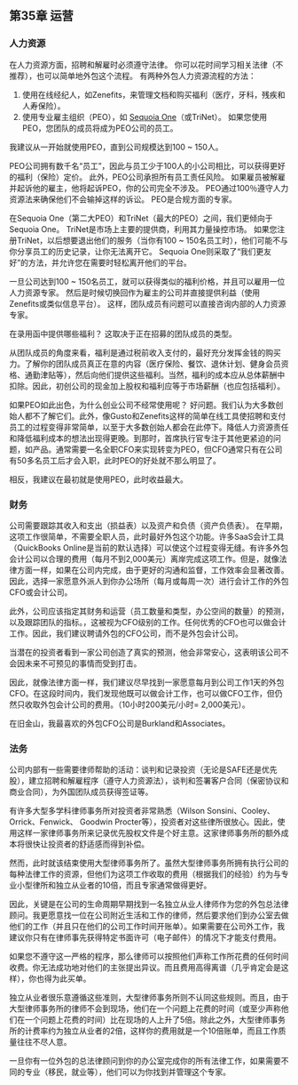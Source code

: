 ## 第35章 运营

### 人力资源
在人力资源方面，招聘和解雇时必须遵守法律。 你可以花时间学习相关法律（不推荐），也可以简单地外包这个流程。 有两种外包人力资源流程的方法：

1.	使用在线经纪人，如Zenefits，来管理文档和购买福利（医疗，牙科，残疾和人寿保险）。
2.	使用专业雇主组织（PEO），如 [Sequoia One](http://www.sequoia.com/services/sequoia-one/)（或TriNet）。 如果您使用PEO，您团队的成员将成为PEO公司的员工。

我建议从一开始就使用PEO，直到公司规模达到100 ~ 150人。

PEO公司拥有数千名“员工”，因此与员工少于100人的小公司相比，可以获得更好的福利（保险）定价。 此外，PEO公司承担所有员工责任风险。 如果雇员被解雇并起诉他的雇主，他将起诉PEO，你的公司完全不涉及。 PEO通过100％遵守人力资源法来确保他们不会输掉这样的诉讼。 PEO是合规方面的专家。

在Sequoia One（第二大PEO）和TriNet（最大的PEO）之间，我们更倾向于Sequoia One。 TriNet是市场上主要的提供商，利用其力量操控市场。 如果您注册TriNet，以后想要退出他们的服务（当你有100 ~ 150名员工时），他们可能不与你分享员工的历史记录，让你无法离开它。 Sequoia One则采取了“我们更友好”的方法，并允许您在需要时轻松离开他们的平台。

一旦公司达到100 ~ 150名员工，就可以获得类似的福利价格，并且可以雇用一位人力资源专家。 然后是时候切换回作为雇主的公司并直接提供利益（使用Zenefits或类似信息平台）。 这样，团队成员有问题可以直接咨询内部的人力资源专家。

在录用函中提供哪些福利？ 这取决于正在招募的团队成员的类型。

从团队成员的角度来看，福利是通过税前收入支付的，最好充分发挥金钱的购买力。了解你的团队成员真正在意的内容（医疗保险、餐饮、退休计划、健身会员资格、通勤津贴等），然后向他们提供这些福利。当然，福利的成本应从总体薪酬中扣除。因此，初创公司的现金加上股权和福利应等于市场薪酬（也应包括福利）。

如果PEO如此出色，为什么创业公司不经常使用呢？ 好问题。我们认为大多数创始人都不了解它们。此外，像Gusto和Zenefits这样的简单在线工具使招聘和支付员工的过程变得非常简单，以至于大多数创始人都会在此停下。降低人力资源责任和降低福利成本的想法出现得更晚。到那时，首席执行官专注于其他更紧迫的问题，如产品。通常需要一名全职CFO来实现转变为PEO，但CFO通常只有在公司有50多名员工后才会入职，此时PEO的好处就不那么明显了。

相反，我建议在最初就是使用PEO，此时收益最大。

### 财务
公司需要跟踪其收入和支出（损益表）以及资产和负债（资产负债表）。 在早期，这项工作很简单，不需要全职人员，此时最好外包这个功能。许多SaaS会计工具（QuickBooks Online是当前的默认选择）可以使这个过程变得无缝。有许多外包会计公司以合理的费用（每月不到2,000美元）离岸完成这项工作。但是，就像法律方面一样，如果在公司内完成，由于更好的沟通和监督，工作效率会显著改善。 因此，选择一家愿意外派人到你办公场所（每月或每周一次）进行会计工作的外包CFO或会计公司。

此外，公司应该指定其财务和运营（员工数量和类型，办公空间的数量）的预测，以及跟踪团队的指标。，这被视为CFO级别的工作。任何优秀的CFO也可以做会计工作。因此，我们建议聘请外包的CFO公司，而不是外包会计公司。

当潜在的投资者看到一家公司创造了真实的预测，他会非常安心，这表明该公司不会因未来不可预见的事情而受到打击。

因此，就像法律方面一样，我们建议尽早找到一家愿意每月到公司工作1天的外包CFO。在这段时间内，我们发现他既可以做会计工作，也可以做CFO工作，但仍然只收取外包会计公司的费用。（10小时200美元/小时= 2,000美元）。

在旧金山，我最喜欢的外包CFO公司是Burkland和Associates。

### 法务
公司内部有一些需要律师帮助的活动：谈判和记录投资（无论是SAFE还是优先股），建立招聘和解雇程序（遵守人力资源法），谈判和签署客户合同（保密协议和商业合同），为外国团队成员获得签证等。

有许多大型多学科律师事务所对投资者非常熟悉（Wilson Sonsini、Cooley、Orrick、Fenwick、 Goodwin Procter等），投资者对这些律所很放心。因此，使用这样一家律师事务所来记录优先股权文件是个好主意。这家律师事务所的额外成本将很快让投资者的舒适感而得到补偿。

然而，此时就该结束使用大型律师事务所了。虽然大型律师事务所拥有执行公司的每种法律工作的资源，但他们为这项工作收取的费用（根据我们的经验）约为与专业小型律所和独立从业者的10倍，而且专家通常做得更好。

因此，关键是在公司的生命周期早期找到一名独立从业人律师作为您的外包总法律顾问。我更愿意找一位在公司附近生活和工作的律师，然后要求他们到办公室去做他们的工作（并且只在他们的公司工作时间开账单）。如果需要在公司外工作，我建议你只有在律师事先获得特定书面许可（电子邮件）的情况下才能支付费用。

如果您不遵守这一严格的程序，那么律师可以按照他们声称工作所花费的任何时间收费。你无法成功地对他们的主张提出异议。而且费用高得离谱（几乎肯定会是这样），你也得为此买单。

独立从业者很乐意遵循这些准则，大型律师事务所则不认同这些规则。而且，由于大型律师事务所的律师不会到现场，他们在一个问题上花费的时间（或至少声称他们在一个问题上花费的时间）比在现场的人上升了5倍。除此之外，大型律师事务所的计费率约为独立从业者的2倍，这样你的费用就是一个10倍账单，而且工作质量往往不尽人意。

一旦你有一位外包的总法律顾问到你的办公室完成你的所有法律工作，如果需要不同的专业（移民，就业等），他们可以为你找到并管理这个专家。 
